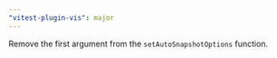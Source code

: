 ```yaml
---
"vitest-plugin-vis": major
---
```


Remove the first argument from the `setAutoSnapshotOptions` function.

